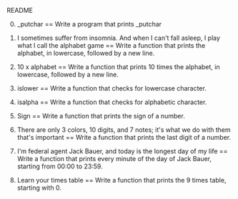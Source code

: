 README

0. _putchar == Write a program that prints _putchar

1. I sometimes suffer from insomnia. And when I can't fall asleep, I play what I call the alphabet game == Write a function that prints the alphabet, in lowercase, followed by a new line.

2. 10 x alphabet == Write a function that prints 10 times the alphabet, in lowercase, followed by a new line.

3. islower == Write a function that checks for lowercase character.

4. isalpha == Write a function that checks for alphabetic character.

5. Sign == Write a function that prints the sign of a number.

7. There are only 3 colors, 10 digits, and 7 notes; it's what we do with them that's important == Write a function that prints the last digit of a number.

8. I'm federal agent Jack Bauer, and today is the longest day of my life == Write a function that prints every minute of the day of Jack Bauer, starting from 00:00 to 23:59.

9. Learn your times table == Write a function that prints the 9 times table, starting with 0.


